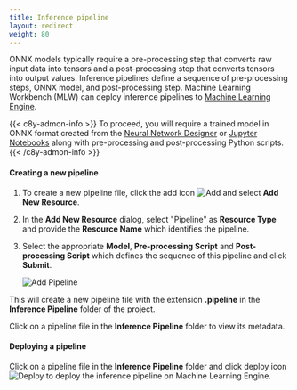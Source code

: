 ```yaml
---
title: Inference pipeline
layout: redirect
weight: 80
---
```


ONNX models typically require a pre-processing step that converts raw input data into tensors and a post-processing step that converts tensors into output values. Inference pipelines define a sequence of pre-processing steps, ONNX model, and post-processing step. Machine Learning Workbench (MLW) can deploy inference pipelines to [Machine Learning Engine](/machine-learning/web-app/).

{{< c8y-admon-info >}}
To proceed, you will require a trained model in ONNX format created from the [Neural Network Designer](/machine-learning/web-app-mlw/#nn-designer) or [Jupyter Notebooks](/machine-learning/web-app-mlw/#jupyter-integrated) along with pre-processing and post-processing Python scripts.
{{< /c8y-admon-info >}}

#### Creating a new pipeline

1. To create a new pipeline file, click the add icon <img src="/images/zementis/mlw-new-automl-icon.png" alt="Add" style="display:inline-block; margin:0"> and select **Add New Resource**.

2. In the **Add New Resource** dialog, select "Pipeline" as **Resource Type** and provide the **Resource Name** which identifies the pipeline.

3.  Select the appropriate **Model**, **Pre-processing Script** and **Post-processing Script** which defines the sequence of this pipeline and click **Submit**.

	![Add Pipeline](/images/zementis/mlw-app-resource-add-pipeline.png)

This will create a new pipeline file with the extension **.pipeline** in the **Inference Pipeline** folder of the project.

Click on a pipeline file in the **Inference Pipeline** folder to view its metadata.

#### Deploying a pipeline

Click on a pipeline file in the **Inference Pipeline** folder and click deploy icon <img src="/images/zementis/mlw-deploy-icon.png" alt="Deploy" style="display:inline-block; margin:0"> to deploy the inference pipeline on Machine Learning Engine.
